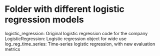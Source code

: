 # Folder with different logistic regression models

logistic_regression:  Original logistic regression code for the company
LogisticRegression:  Logistic regression object for wide use
log_reg_time_series:  Time-series logistic regression, with new evaluation metrics

